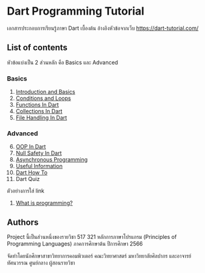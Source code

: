 # Dart Programming Tutorial 

เอกสารประกอบการเรียนรู้ภาษา Dart เบื้องต้น
อ้างอิงหัวข้อจากเว็บ https://dart-tutorial.com/ 

## List of contents

หัวข้อแบ่งเป็น 2 ส่วนหลัก คือ Basics และ Advanced

### Basics
  1. [Introduction and Basics](https://github.com/soonklang/dart-tutorial/tree/main/1.%20Introduction%20and%20Basics)<br>
  2. [Conditions and Loops](https://github.com/soonklang/dart-tutorial/tree/main/2.%20Conditions%20and%20loops)<br>
  3. [Functions In Dart](https://github.com/soonklang/dart-tutorial/tree/main/3.Functions%20In%20Dart)<br>
  4. [Collections In Dart](https://github.com/soonklang/dart-tutorial/tree/main/4.%20Collections%20In%20Dart)
  5. [File Handling In Dart](https://github.com/soonklang/dart-tutorial/tree/main/5.%20File%20Handling%20In%20Dart)<br>

### Advanced
  6. [OOP In Dart](https://github.com/soonklang/dart-tutorial/blob/main/6.%20OOP%20In%20Dart/README.md)<br>
  7. [Null Safety In Dart](https://github.com/soonklang/dart-tutorial/tree/main/7.%20Null%20Safety%20In%20Dart%20)<br>
  8. [Asynchronous Programming](https://github.com/soonklang/dart-tutorial/tree/main/8.%20Asynchronous%20Programming)<br>
  9. [Useful Information](https://github.com/soonklang/dart-tutorial/tree/main/9.%20Useful%20Information)<br>
  10. [Dart How To](https://github.com/soonklang/dart-tutorial/tree/main/10.%20Dart%20How%20to)<br>
  11. Dart Quiz

ตัวอย่างการใส่ link
1. [What is programming?](basics/what-is-programming.md)

## Authors

Project นี้เป็นส่วนหนึ่งของรายวิชา 517 321 หลักการภาษาโปรแกรม (Principles of Programming Languages)
ภาคการศึกษาต้น ปีการศึกษา 2566

จัดทำโดยนักศึกษาสาขาวิทยาการคอมพิวเตอร์ คณะวิทยาศาสตร์ มหาวิทยาลัยศิลปากร 
และอาจารย์ทัศนวรรณ ศูนย์กลาง ผู้สอนรายวิชา

